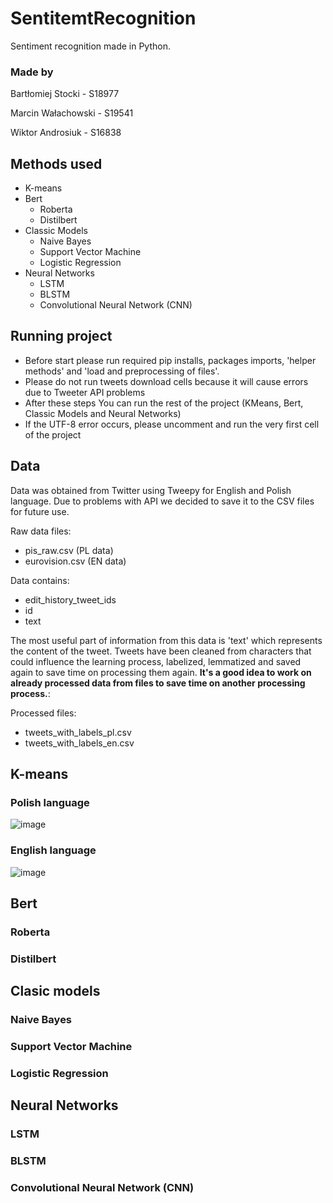 # SentitemtRecognition
Sentiment recognition made in Python.

### Made by 
Bartłomiej Stocki - S18977

Marcin Wałachowski - S19541

Wiktor Androsiuk - S16838

## Methods used
- K-means
- Bert
  - Roberta
  - Distilbert
- Classic Models 
  - Naive Bayes
  - Support Vector Machine
  - Logistic Regression
- Neural Networks
  - LSTM
  - BLSTM
  - Convolutional Neural Network (CNN)

## Running project
- Before start please run required pip installs, packages imports, 'helper methods' and 'load and preprocessing of files'.
- Please do not run tweets download cells because it will cause errors due to Tweeter API problems 
- After these steps You can run the rest of the project (KMeans, Bert, Classic Models and Neural Networks)
- If the UTF-8 error occurs, please uncomment and run the very first cell of the project

## Data 
Data was obtained from Twitter using Tweepy for English and Polish language. Due to problems with API we decided to save it to the CSV files for future use.

Raw data files:
  - pis_raw.csv (PL data)
  - eurovision.csv (EN data)

Data contains:
- edit_history_tweet_ids
- id
- text

The most useful part of information from this data is 'text' which represents the content of the tweet. Tweets have been cleaned from characters that could influence the learning process, labelized, lemmatized and saved again to save time on processing them again. **It's a good idea to work on already processed data from files to save time on another processing process.**:

Processed files: 
  - tweets_with_labels_pl.csv
  - tweets_with_labels_en.csv

## K-means
### Polish language
![image](https://github.com/s18977/SentitemtRecognition/assets/44446716/9585e076-c9ab-4cfe-a4f7-49f440250105)

### English language
![image](https://github.com/s18977/SentitemtRecognition/assets/44446716/913b660e-a0e9-4900-b678-75045805a754)

## Bert
### Roberta


### Distilbert


## Clasic models
### Naive Bayes


### Support Vector Machine


### Logistic Regression


## Neural Networks
### LSTM


### BLSTM


### Convolutional Neural Network (CNN)

